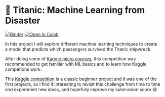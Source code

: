 # :ship: Titanic: Machine Learning from Disaster

[![Binder](https://mybinder.org/badge_logo.svg)](https://mybinder.org/v2/gh/hmatalonga/data-science-projects/master?filepath=notebooks%2Ftitanic%2Ftitanic.ipynb)
[![Open In Colab](https://colab.research.google.com/assets/colab-badge.svg)](https://colab.research.google.com/github/hmatalonga/data-science-projects/blob/master/notebooks/titanic/titanic.ipynb)

In this project I will explore different machine learning techniques to create a model that predicts which passengers survived the Titanic shipwreck.

After doing some of [Kaggle micro courses](https://www.kaggle.com/learn/overview), this competition was recommended to get familiar with ML basics and to learn how Kaggle competions work.

This [Kaggle competition](https://www.kaggle.com/c/titanic) is a classic beginner project and it was one of the first projects, so I find it interesting to revisit this challenge from time to time and experiment new ideas, and hopefully improve my submission score :smile:
